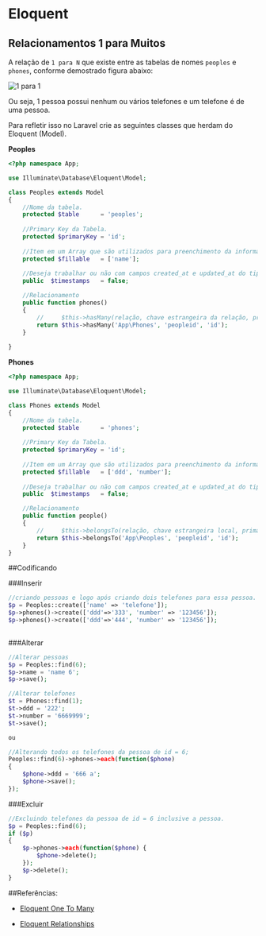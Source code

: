 # Eloquent

## Relacionamentos 1 para Muitos

A relação de `1 para N` que existe entre as tabelas de nomes `peoples` e `phones`, conforme demostrado figura abaixo:

![1 para 1](https://github.com/diasfulvio/how-to-laravel/blob/gh-pages/images/1-N.png)

Ou seja, 1 pessoa possui nenhum ou vários telefones e um telefone é de uma pessoa.

Para refletir isso no Laravel crie as seguintes classes que herdam do Eloquent (Model).

__Peoples__

```PHP
<?php namespace App;

use Illuminate\Database\Eloquent\Model;

class Peoples extends Model
{
    //Nome da tabela.
    protected $table      = 'peoples';
    
    //Primary Key da Tabela.
    protected $primaryKey = 'id';
    
    //Item em um Array que são utilizados para preenchimento da informação.
    protected $fillable   = ['name'];
    
    //Deseja trabalhar ou não com campos created_at e updated_at do tipo timestamp nessa tabela.
    public  $timestamps   = false;

    //Relacionamento
    public function phones()
    {
        //     $this->hasMany(relação, chave estrangeira da relação, primary key local);
        return $this->hasMany('App\Phones', 'peopleid', 'id');
    }
    
}
```

__Phones__

```PHP
<?php namespace App;

use Illuminate\Database\Eloquent\Model;

class Phones extends Model
{
    //Nome da tabela.
    protected $table      = 'phones';
    
    //Primary Key da Tabela.
    protected $primaryKey = 'id';
    
    //Item em um Array que são utilizados para preenchimento da informação.
    protected $fillable   = ['ddd', 'number'];
    
    //Deseja trabalhar ou não com campos created_at e updated_at do tipo timestamp nessa tabela.
    public  $timestamps   = false;

    //Relacionamento
    public function people()
    {
        //     $this->belongsTo(relação, chave estrangeira local, primary key da relação);
        return $this->belongsTo('App\Peoples', 'peopleid', 'id');
    }
}
```

##Codificando

###Inserir
```PHP
//criando pessoas e logo após criando dois telefones para essa pessoa.
$p = Peoples::create(['name' => 'telefone']);
$p->phones()->create(['ddd'=>'333', 'number' => '123456']);
$p->phones()->create(['ddd'=>'444', 'number' => '123456']);
        
```
###Alterar
```PHP
//Alterar pessoas
$p = Peoples::find(6);
$p->name = 'name 6';
$p->save();

//Alterar telefones
$t = Phones::find(1);
$t->ddd = '222';
$t->number = '6669999';
$t->save();

ou

//Alterando todos os telefones da pessoa de id = 6;
Peoples::find(6)->phones->each(function($phone)
{
    $phone->ddd = '666 a';
    $phone->save();
});

```

###Excluir
```PHP
//Excluindo telefones da pessoa de id = 6 inclusive a pessoa.
$p = Peoples::find(6);
if ($p)
{
    $p->phones->each(function($phone) {
        $phone->delete();
    });
    $p->delete();
}

```


##Referências: 

- [Eloquent One To Many](http://laravel.com/docs/5.0/eloquent#one-to-many)
    
- [Eloquent Relationships](http://laravel.com/docs/5.0/eloquent#relationships)
